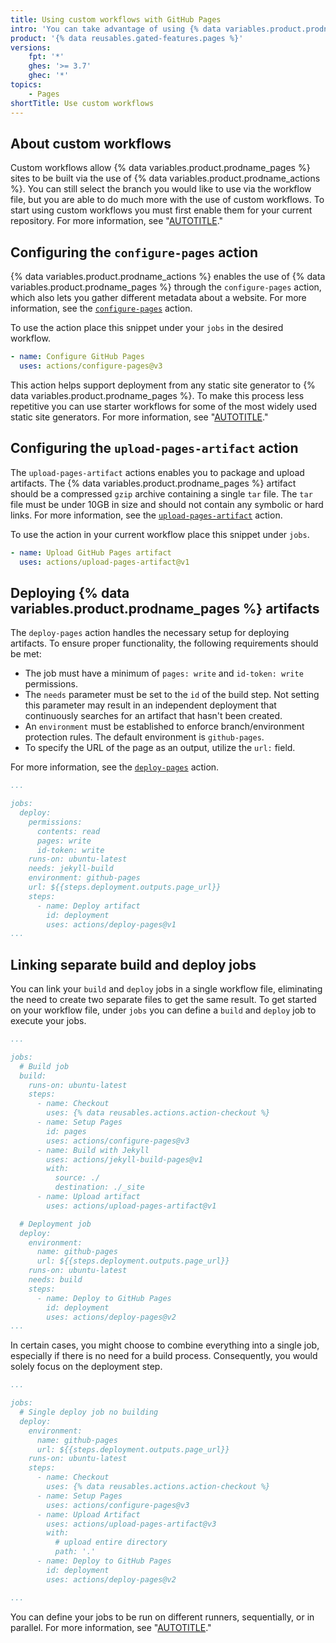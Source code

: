 ```yaml
---
title: Using custom workflows with GitHub Pages
intro: 'You can take advantage of using {% data variables.product.prodname_actions %} and {% data variables.product.prodname_pages %} by creating a workflow file or choosing from the predefined workflows.'
product: '{% data reusables.gated-features.pages %}'
versions:
    fpt: '*'
    ghes: '>= 3.7'
    ghec: '*'
topics:
    - Pages
shortTitle: Use custom workflows
---
```


## About custom workflows

Custom workflows allow {% data variables.product.prodname_pages %} sites to be built via the use of {% data variables.product.prodname_actions %}. You can still select the branch you would like to use via the workflow file, but you are able to do much more with the use of custom workflows. To start using custom workflows you must first enable them for your current repository. For more information, see "[AUTOTITLE](/pages/getting-started-with-github-pages/configuring-a-publishing-source-for-your-github-pages-site#publishing-with-a-custom-github-actions-workflow)."

## Configuring the `configure-pages` action

{% data variables.product.prodname_actions %} enables the use of {% data variables.product.prodname_pages %} through the `configure-pages` action, which also lets you gather different metadata about a website. For more information, see the [`configure-pages`](https://github.com/marketplace/actions/configure-github-pages) action.

To use the action place this snippet under your `jobs` in the desired workflow.

```yaml
- name: Configure GitHub Pages
  uses: actions/configure-pages@v3
```

This action helps support deployment from any static site generator to {% data variables.product.prodname_pages %}. To make this process less repetitive you can use starter workflows for some of the most widely used static site generators. For more information, see "[AUTOTITLE](/actions/using-workflows/using-starter-workflows)."

## Configuring the `upload-pages-artifact` action

The `upload-pages-artifact` actions enables you to package and upload artifacts. The {% data variables.product.prodname_pages %} artifact should be a compressed `gzip` archive containing a single `tar` file. The `tar` file must be under 10GB in size and should not contain any symbolic or hard links. For more information, see the [`upload-pages-artifact`](https://github.com/marketplace/actions/upload-github-pages-artifact) action.

To use the action in your current workflow place this snippet under `jobs`.

```yaml
- name: Upload GitHub Pages artifact
  uses: actions/upload-pages-artifact@v1
```

## Deploying {% data variables.product.prodname_pages %} artifacts

The `deploy-pages` action handles the necessary setup for deploying artifacts. To ensure proper functionality, the following requirements should be met:

- The job must have a minimum of `pages: write` and `id-token: write` permissions.
- The `needs` parameter must be set to the `id` of the build step. Not setting this parameter may result in an independent deployment that continuously searches for an artifact that hasn't been created.
- An `environment` must be established to enforce branch/environment protection rules. The default environment is `github-pages`.
- To specify the URL of the page as an output, utilize the `url:` field.

For more information, see the [`deploy-pages`](https://github.com/marketplace/actions/deploy-github-pages-site) action.

```yaml
...

jobs:
  deploy:
    permissions:
      contents: read
      pages: write
      id-token: write
    runs-on: ubuntu-latest
    needs: jekyll-build
    environment: github-pages
    url: ${{steps.deployment.outputs.page_url}}
    steps:
      - name: Deploy artifact
        id: deployment
        uses: actions/deploy-pages@v1
...
```

## Linking separate build and deploy jobs

You can link your `build` and `deploy` jobs in a single workflow file,  eliminating the need to create two separate files to get the same result. To get started on your workflow file, under `jobs` you can define a `build` and `deploy` job to execute your jobs.

```yaml
...

jobs:
  # Build job
  build:
    runs-on: ubuntu-latest
    steps:
      - name: Checkout
        uses: {% data reusables.actions.action-checkout %}
      - name: Setup Pages
        id: pages
        uses: actions/configure-pages@v3
      - name: Build with Jekyll
        uses: actions/jekyll-build-pages@v1
        with:
          source: ./
          destination: ./_site
      - name: Upload artifact
        uses: actions/upload-pages-artifact@v1

  # Deployment job
  deploy:
    environment:
      name: github-pages
      url: ${{steps.deployment.outputs.page_url}}
    runs-on: ubuntu-latest
    needs: build
    steps:
      - name: Deploy to GitHub Pages
        id: deployment
        uses: actions/deploy-pages@v2
...
```

In certain cases, you might choose to combine everything into a single job, especially if there is no need for a build process. Consequently, you would solely focus on the deployment step.

```yaml
...

jobs:
  # Single deploy job no building
  deploy:
    environment:
      name: github-pages
      url: ${{steps.deployment.outputs.page_url}}
    runs-on: ubuntu-latest
    steps:
      - name: Checkout
        uses: {% data reusables.actions.action-checkout %}
      - name: Setup Pages
        uses: actions/configure-pages@v3
      - name: Upload Artifact
        uses: actions/upload-pages-artifact@v3
        with:
          # upload entire directory
          path: '.'
      - name: Deploy to GitHub Pages
        id: deployment
        uses: actions/deploy-pages@v2

...
```

You can define your jobs to be run on different runners, sequentially, or in parallel. For more information, see "[AUTOTITLE](/actions/using-jobs)."

